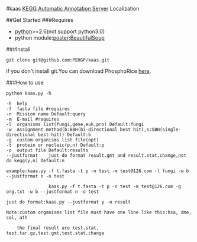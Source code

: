 #kaas
[KEGG Automatic Annotation Server](http://www.genome.jp/tools/kaas/) Localization

##Get Started
###Requires
- [python](http://www.python.org/downloads/)>=2.6(not support python3.0)
- python module:[poster](https://pypi.python.org/pypi/poster/0.4);[BeautifulSoup](http://www.crummy.com/software/BeautifulSoup/)

###Install
```
git clone git@github.com:PEHGP/kaas.git
```
if you don't install git.You can download PhosphoRice [here](https://github.com/PEHGP/kaas/archive/master.zip).

###How to use   
```
python kaas.py -h

-h	help
-f	fasta file #requires
-n	Mission name Default:query
-m	E-mail #requires
-l	organisms list(fungi,gene,euk,pro) Default:fungi
-w	Assignment method(b:BBH(bi-directional best hit),s:SBH(single-directional best hit)) Default:b
-g	custom organisms list file(opt)
-t	protein or nucleic(p,n) Default:p
-o	output file Default:results
--justformat	just do format result.gmt and result.stat.change,not do kegg(y,n) Default:n

example:kaas.py -f t.fasta -t p -n test -m test@126.com -l fungi -w b --justformat n -o test

				kaas.py -f t.fasta -t p -n test -m test@126.com -g org.txt -w b --justformat n -o test

just do format:kaas.py --justformat y -o result

Note:custom organisms list file must have one line like this:hsa, dme, cel, ath

	the final result are test.stat, test.tar.gz,test.gmt,test.stat.change
```

